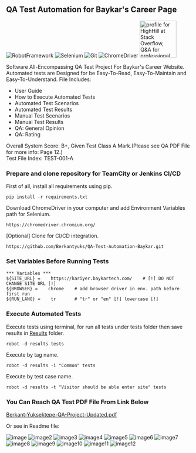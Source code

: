 ﻿## QA Test Automation for Baykar's Career Page
 ![RobotFramework](https://img.shields.io/badge/Robot%20Framework-000000?style=for-the-badge&logo=robot-framework&logoColor=white)
 ![Selenium](https://img.shields.io/badge/Selenium-000000?style=for-the-badge&logo=Selenium&logoColor=white)
 ![Git](https://img.shields.io/badge/GIT-000000?style=for-the-badge&logo=git&logoColor=white)
 ![ChromeDriver](https://img.shields.io/badge/Google_chrome-000000?style=for-the-badge&logo=Google-chrome&logoColor=white)
 <a href="https://stackoverflow.com/users/12253288/highhill?theme=dark"><img src="https://stackoverflow.com/users/flair/12253288.png?theme=dark" width="100px" alt="profile for HighHill at Stack Overflow, Q&amp;A for professional and enthusiast programmers" title="profile for HighHill at Stack Overflow, Q&amp;A for professional and enthusiast programmers"></a>
 
 <p>Software All-Encompassing QA Test Project For Baykar's Career Website. Automated tests are Designed for
be Easy-To-Read, Easy-To-Maintain and Easy-To-Understand. File Includes: </p>
 <ul>
 <li>User Guide</li>
 <li>How to Execute Automated Tests</li>
 <li>Automated Test Scenarios</li>
 <li>Automated Test Results</li>
 <li>Manual Test Scenarios</li>
 <li>Manual Test Results</li>
 <li>QA: General Opinion</li>
 <li>QA: Rating</li>
 </ul>
 <p>Overall System Score: B+, Given Test Class A Mark.(Please see QA PDF File for more info: Page 12.)</br> Test File Index: TEST-001-A</p>
 
 ### Prepare and clone repository for TeamCity or Jenkins CI/CD
 
 First of all, install all requirements using pip.
 ```
pip install -r requirements.txt
 ```
 Download ChromeDriver in your computer and add Environment Variables path for Selenium.
 ```
https://chromedriver.chromium.org/
 ```
 [Optional] Clone for CI/CD integration.
 ```
https://github.com/Berkantyuks/QA-Test-Automation-Baykar.git
 ```
 ### Set Variables Before Running Tests
 
 ```robot framework
*** Variables ***
${SITE_URL} =    https://kariyer.baykartech.com/    # [!] DO NOT CHANGE SITE URL [!]
${BROWSER} =    chrome    # add browser driver in env. path before first run
${RUN_LANG} =    tr       # "tr" or "en" [!] lowercase [!]
 ```
 
 ### Execute Automated Tests
 
 Execute tests using terminal, for run all tests under tests folder then save results in <a href="https://github.com/Berkantyuks/QA-Test-Automation-Baykar/tree/main/Results">Results</a> folder.
 ```
robot -d results tests
 ```
 Execute by tag name.
 ```
 robot -d results -i "Common" tests
 ```
 Execute by test case name.
 ```
 robot -d results -t "Visitor should be able enter site" tests 
 ```
 
 ### You Can Reach QA Test PDF File From Link Below
 <a href="https://github.com/Berkantyuks/QA-Test-Automation-Baykar/blob/main/Documents/Berkant-Yuksektepe-QA-Project-Updated.pdf">Berkant-Yuksektepe-QA-Project-Updated.pdf</a>
 
 <p>Or see in Readme file:</p>

![image](https://user-images.githubusercontent.com/61010367/176451854-e79b5d8c-ff5a-4006-9a46-6d90ae918617.png)
![image2](https://user-images.githubusercontent.com/61010367/176452189-5d8421d8-6619-47f8-903d-004ee358a4de.png)
![image3](https://user-images.githubusercontent.com/61010367/176452248-e4c0197f-f794-41cc-a411-24eda5ea6e7c.png)
![image4](https://user-images.githubusercontent.com/61010367/176452385-69c780a4-da1d-49dc-959d-8d629d29ae50.png)
![image5](https://user-images.githubusercontent.com/61010367/176452438-c96f010d-3faf-4a31-845f-0fcdbe9b31ce.png)
![image6](https://user-images.githubusercontent.com/61010367/176452518-d9bd7f02-3ce9-4791-8ea9-5407215a6e3c.png)
![image7](https://user-images.githubusercontent.com/61010367/176452640-0b3cf709-0dcc-4c01-bc96-35a3512e4faa.png)
![image8](https://user-images.githubusercontent.com/61010367/176452719-0a5e3a55-e14c-4777-8596-739e6b47cccb.png)
![image9](https://user-images.githubusercontent.com/61010367/176452931-2268fcd4-a2ab-406f-81b9-a10e156dc1df.png)
![image10](https://user-images.githubusercontent.com/61010367/176453008-4909fe83-7ac4-4aae-b281-12ed4a6983fa.png)
![image11](https://user-images.githubusercontent.com/61010367/176453071-2184e507-bc34-41c1-9559-8e7c2876c807.png)
![image12](https://user-images.githubusercontent.com/61010367/176453158-89a71ab3-5c7e-4323-95df-a51a6b3d65aa.png)














